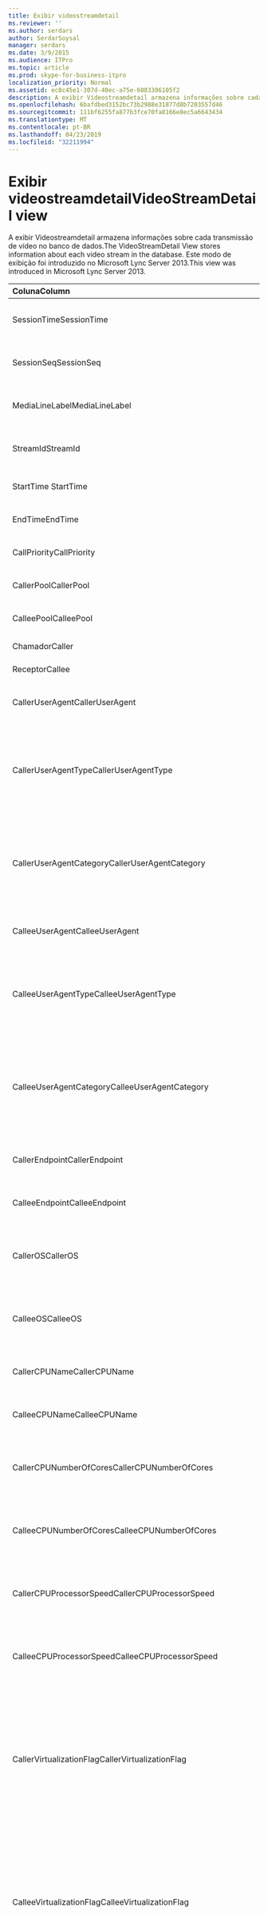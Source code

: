 ```yaml
---
title: Exibir videostreamdetail
ms.reviewer: ''
ms.author: serdars
author: SerdarSoysal
manager: serdars
ms.date: 3/9/2015
ms.audience: ITPro
ms.topic: article
ms.prod: skype-for-business-itpro
localization_priority: Normal
ms.assetid: ec8c45e1-307d-40ec-a75e-6083306105f2
description: A exibir Videostreamdetail armazena informações sobre cada transmissão de vídeo no banco de dados. Este modo de exibição foi introduzido no Microsoft Lync Server 2013.
ms.openlocfilehash: 6bafdbed3152bc73b2988e31877d8b7203557d46
ms.sourcegitcommit: 111bf6255fa877b3fce70fa8166e8ec5a6643434
ms.translationtype: MT
ms.contentlocale: pt-BR
ms.lasthandoff: 04/23/2019
ms.locfileid: "32211994"
---
```

# <a name="videostreamdetail-view"></a><span data-ttu-id="950df-104">Exibir videostreamdetail</span><span class="sxs-lookup"><span data-stu-id="950df-104">VideoStreamDetail view</span></span>
 
<span data-ttu-id="950df-105">A exibir Videostreamdetail armazena informações sobre cada transmissão de vídeo no banco de dados.</span><span class="sxs-lookup"><span data-stu-id="950df-105">The VideoStreamDetail View stores information about each video stream in the database.</span></span> <span data-ttu-id="950df-106">Este modo de exibição foi introduzido no Microsoft Lync Server 2013.</span><span class="sxs-lookup"><span data-stu-id="950df-106">This view was introduced in Microsoft Lync Server 2013.</span></span>
  
|<span data-ttu-id="950df-107">**Coluna**</span><span class="sxs-lookup"><span data-stu-id="950df-107">**Column**</span></span>|<span data-ttu-id="950df-108">**Tipo de dados**</span><span class="sxs-lookup"><span data-stu-id="950df-108">**Data Type**</span></span>|<span data-ttu-id="950df-109">**Descrição**</span><span class="sxs-lookup"><span data-stu-id="950df-109">**Description**</span></span>|
|:-----|:-----|:-----|
|<span data-ttu-id="950df-110">SessionTime</span><span class="sxs-lookup"><span data-stu-id="950df-110">SessionTime</span></span>  <br/> |<span data-ttu-id="950df-111">datetime</span><span class="sxs-lookup"><span data-stu-id="950df-111">datetime</span></span>  <br/> |<span data-ttu-id="950df-112">Referenciado de [MediaLine table](medialine-0.md).</span><span class="sxs-lookup"><span data-stu-id="950df-112">Referenced from the [MediaLine table](medialine-0.md).</span></span>  <br/> |
|<span data-ttu-id="950df-113">SessionSeq</span><span class="sxs-lookup"><span data-stu-id="950df-113">SessionSeq</span></span>  <br/> |<span data-ttu-id="950df-114">int</span><span class="sxs-lookup"><span data-stu-id="950df-114">int</span></span>  <br/> |<span data-ttu-id="950df-115">Referenciado de [MediaLine table](medialine-0.md).</span><span class="sxs-lookup"><span data-stu-id="950df-115">Referenced from the [MediaLine table](medialine-0.md).</span></span>  <br/> |
|<span data-ttu-id="950df-116">MediaLineLabel</span><span class="sxs-lookup"><span data-stu-id="950df-116">MediaLineLabel</span></span>  <br/> |<span data-ttu-id="950df-117">tinyint</span><span class="sxs-lookup"><span data-stu-id="950df-117">tinyint</span></span>  <br/> |<span data-ttu-id="950df-118">Referenciado de [MediaLine table](medialine-0.md).</span><span class="sxs-lookup"><span data-stu-id="950df-118">Referenced from the [MediaLine table](medialine-0.md).</span></span>  <br/> |
|<span data-ttu-id="950df-119">StreamId</span><span class="sxs-lookup"><span data-stu-id="950df-119">StreamId</span></span>  <br/> |<span data-ttu-id="950df-120">int</span><span class="sxs-lookup"><span data-stu-id="950df-120">int</span></span>  <br/> |<span data-ttu-id="950df-121">ID exclusiva dentro de uma linha de mídia.</span><span class="sxs-lookup"><span data-stu-id="950df-121">Unique ID within a media line.</span></span>  <br/> |
|<span data-ttu-id="950df-122">StartTime </span><span class="sxs-lookup"><span data-stu-id="950df-122">StartTime</span></span>  <br/> |<span data-ttu-id="950df-123">datetime</span><span class="sxs-lookup"><span data-stu-id="950df-123">datetime</span></span>  <br/> |<span data-ttu-id="950df-124">Hora de início de sessão.</span><span class="sxs-lookup"><span data-stu-id="950df-124">Start time of the session.</span></span>  <br/> |
|<span data-ttu-id="950df-125">EndTime</span><span class="sxs-lookup"><span data-stu-id="950df-125">EndTime</span></span>  <br/> |<span data-ttu-id="950df-126">datetime</span><span class="sxs-lookup"><span data-stu-id="950df-126">datetime</span></span>  <br/> |<span data-ttu-id="950df-127">Hora de término da sessão.</span><span class="sxs-lookup"><span data-stu-id="950df-127">End time of the session.</span></span>  <br/> |
|<span data-ttu-id="950df-128">CallPriority</span><span class="sxs-lookup"><span data-stu-id="950df-128">CallPriority</span></span>  <br/> |<span data-ttu-id="950df-129">int</span><span class="sxs-lookup"><span data-stu-id="950df-129">int</span></span>  <br/> |<span data-ttu-id="950df-130">Prioridade da chamada.</span><span class="sxs-lookup"><span data-stu-id="950df-130">Priority of the call.</span></span>  <br/> |
|<span data-ttu-id="950df-131">CallerPool</span><span class="sxs-lookup"><span data-stu-id="950df-131">CallerPool</span></span>  <br/> |<span data-ttu-id="950df-132">nvarchar(256)</span><span class="sxs-lookup"><span data-stu-id="950df-132">nvarchar(256)</span></span>  <br/> |<span data-ttu-id="950df-133">FQDN do pool do chamador.</span><span class="sxs-lookup"><span data-stu-id="950df-133">Caller pool FQDN.</span></span>  <br/> |
|<span data-ttu-id="950df-134">CalleePool</span><span class="sxs-lookup"><span data-stu-id="950df-134">CalleePool</span></span>  <br/> |<span data-ttu-id="950df-135">nvarchar(256)</span><span class="sxs-lookup"><span data-stu-id="950df-135">nvarchar(256)</span></span>  <br/> |<span data-ttu-id="950df-136">FQDN do pool do receptor.</span><span class="sxs-lookup"><span data-stu-id="950df-136">Callee pool FQDN.</span></span>  <br/> |
|<span data-ttu-id="950df-137">Chamador</span><span class="sxs-lookup"><span data-stu-id="950df-137">Caller</span></span>  <br/> |<span data-ttu-id="950df-138">nvarchar(450)</span><span class="sxs-lookup"><span data-stu-id="950df-138">nvarchar(450)</span></span>  <br/> |<span data-ttu-id="950df-139">URI do chamador.</span><span class="sxs-lookup"><span data-stu-id="950df-139">Caller's URI.</span></span>  <br/> |
|<span data-ttu-id="950df-140">Receptor</span><span class="sxs-lookup"><span data-stu-id="950df-140">Callee</span></span>  <br/> |<span data-ttu-id="950df-141">nvarchar(450)</span><span class="sxs-lookup"><span data-stu-id="950df-141">nvarchar(450)</span></span>  <br/> |<span data-ttu-id="950df-142">URI do receptor.</span><span class="sxs-lookup"><span data-stu-id="950df-142">Callee's URI.</span></span>  <br/> |
|<span data-ttu-id="950df-143">CallerUserAgent</span><span class="sxs-lookup"><span data-stu-id="950df-143">CallerUserAgent</span></span>  <br/> |<span data-ttu-id="950df-144">nvarchar(256)</span><span class="sxs-lookup"><span data-stu-id="950df-144">nvarchar(256)</span></span>  <br/> |<span data-ttu-id="950df-145">String de agente de usuário do chamador.</span><span class="sxs-lookup"><span data-stu-id="950df-145">Caller's user agent string.</span></span>  <br/> |
|<span data-ttu-id="950df-146">CallerUserAgentType</span><span class="sxs-lookup"><span data-stu-id="950df-146">CallerUserAgentType</span></span>  <br/> |<span data-ttu-id="950df-147">smallint</span><span class="sxs-lookup"><span data-stu-id="950df-147">smallint</span></span>  <br/> |<span data-ttu-id="950df-148">Tipo de agente de usuário do chamador.</span><span class="sxs-lookup"><span data-stu-id="950df-148">Type of caller's user agent.</span></span> <span data-ttu-id="950df-149">Consulte a [tabela UserAgent](useragent.md) para obter detalhes.</span><span class="sxs-lookup"><span data-stu-id="950df-149">See the [UserAgent table](useragent.md) for details.</span></span> <br/> |
|<span data-ttu-id="950df-150">CallerUserAgentCategory</span><span class="sxs-lookup"><span data-stu-id="950df-150">CallerUserAgentCategory</span></span>  <br/> |<span data-ttu-id="950df-151">nvarchar(64)</span><span class="sxs-lookup"><span data-stu-id="950df-151">nvarchar(64)</span></span>  <br/> |<span data-ttu-id="950df-152">Categoria do agente do usuário do chamador.</span><span class="sxs-lookup"><span data-stu-id="950df-152">Category of caller's user agent.</span></span> <span data-ttu-id="950df-153">Consulte a [tabela UserAgentDef (QoE)](useragentdef-qoe.md) para obter detalhes.</span><span class="sxs-lookup"><span data-stu-id="950df-153">See the [UserAgentDef table (QoE)](useragentdef-qoe.md) for details.</span></span> <br/> |
|<span data-ttu-id="950df-154">CalleeUserAgent</span><span class="sxs-lookup"><span data-stu-id="950df-154">CalleeUserAgent</span></span>  <br/> |<span data-ttu-id="950df-155">nvarchar(256)</span><span class="sxs-lookup"><span data-stu-id="950df-155">nvarchar(256)</span></span>  <br/> |<span data-ttu-id="950df-156">String de agente do usuário do receptor.</span><span class="sxs-lookup"><span data-stu-id="950df-156">Callee's user agent string.</span></span>  <br/> |
|<span data-ttu-id="950df-157">CalleeUserAgentType</span><span class="sxs-lookup"><span data-stu-id="950df-157">CalleeUserAgentType</span></span>  <br/> |<span data-ttu-id="950df-158">smallint</span><span class="sxs-lookup"><span data-stu-id="950df-158">smallint</span></span>  <br/> |<span data-ttu-id="950df-159">Tipo de agente de usuário do receptor.</span><span class="sxs-lookup"><span data-stu-id="950df-159">Type of callee's user agent.</span></span> <span data-ttu-id="950df-160">Consulte a [tabela UserAgent](useragent.md) para obter informações.</span><span class="sxs-lookup"><span data-stu-id="950df-160">See the [UserAgent table](useragent.md) for information.</span></span> <br/> |
|<span data-ttu-id="950df-161">CalleeUserAgentCategory</span><span class="sxs-lookup"><span data-stu-id="950df-161">CalleeUserAgentCategory</span></span>  <br/> |<span data-ttu-id="950df-162">nvarchar(64)</span><span class="sxs-lookup"><span data-stu-id="950df-162">nvarchar(64)</span></span>  <br/> |<span data-ttu-id="950df-163">Categoria do agente do usuário do receptor.</span><span class="sxs-lookup"><span data-stu-id="950df-163">Category of callee's user agent.</span></span> <span data-ttu-id="950df-164">Consulte a [tabela UserAgentDef (QoE)](useragentdef-qoe.md) para obter informações.</span><span class="sxs-lookup"><span data-stu-id="950df-164">See the [UserAgentDef table (QoE)](useragentdef-qoe.md) for information.</span></span> <br/> |
|<span data-ttu-id="950df-165">CallerEndpoint</span><span class="sxs-lookup"><span data-stu-id="950df-165">CallerEndpoint</span></span>  <br/> |<span data-ttu-id="950df-166">nvarchar(256)</span><span class="sxs-lookup"><span data-stu-id="950df-166">nvarchar(256)</span></span>  <br/> |<span data-ttu-id="950df-167">Nome do ponto de extremidade do chamador.</span><span class="sxs-lookup"><span data-stu-id="950df-167">Caller's endpoint name.</span></span>  <br/> |
|<span data-ttu-id="950df-168">CalleeEndpoint</span><span class="sxs-lookup"><span data-stu-id="950df-168">CalleeEndpoint</span></span>  <br/> |<span data-ttu-id="950df-169">nvarchar(256)</span><span class="sxs-lookup"><span data-stu-id="950df-169">nvarchar(256)</span></span>  <br/> |<span data-ttu-id="950df-170">Nome do ponto de extremidade do receptor.</span><span class="sxs-lookup"><span data-stu-id="950df-170">Callee's endpoint name.</span></span>  <br/> |
|<span data-ttu-id="950df-171">CallerOS</span><span class="sxs-lookup"><span data-stu-id="950df-171">CallerOS</span></span>  <br/> |<span data-ttu-id="950df-172">nvarchar (128)</span><span class="sxs-lookup"><span data-stu-id="950df-172">nvarchar(128)</span></span>  <br/> |<span data-ttu-id="950df-173">Sistema operacional (SO) do ponto de extremidade do chamador.</span><span class="sxs-lookup"><span data-stu-id="950df-173">Operating system (OS) of the caller's endpoint.</span></span>  <br/> |
|<span data-ttu-id="950df-174">CalleeOS</span><span class="sxs-lookup"><span data-stu-id="950df-174">CalleeOS</span></span>  <br/> |<span data-ttu-id="950df-175">nvarchar (128)</span><span class="sxs-lookup"><span data-stu-id="950df-175">nvarchar(128)</span></span>  <br/> |<span data-ttu-id="950df-176">Sistema operacional (SO) do ponto de extremidade do receptor.</span><span class="sxs-lookup"><span data-stu-id="950df-176">Operating system (OS) of the callee's endpoint.</span></span>  <br/> |
|<span data-ttu-id="950df-177">CallerCPUName</span><span class="sxs-lookup"><span data-stu-id="950df-177">CallerCPUName</span></span>  <br/> |<span data-ttu-id="950df-178">nvarchar (128)</span><span class="sxs-lookup"><span data-stu-id="950df-178">nvarchar(128)</span></span>  <br/> |<span data-ttu-id="950df-179">Nome da CPU do ponto de extremidade do chamador.</span><span class="sxs-lookup"><span data-stu-id="950df-179">CPU name of the caller's endpoint.</span></span>  <br/> |
|<span data-ttu-id="950df-180">CalleeCPUName</span><span class="sxs-lookup"><span data-stu-id="950df-180">CalleeCPUName</span></span>  <br/> |<span data-ttu-id="950df-181">nvarchar (128)</span><span class="sxs-lookup"><span data-stu-id="950df-181">nvarchar(128)</span></span>  <br/> |<span data-ttu-id="950df-182">Nome da CPU do ponto de extremidade do receptor.</span><span class="sxs-lookup"><span data-stu-id="950df-182">CPU name of the callee's endpoint.</span></span>  <br/> |
|<span data-ttu-id="950df-183">CallerCPUNumberOfCores</span><span class="sxs-lookup"><span data-stu-id="950df-183">CallerCPUNumberOfCores</span></span>  <br/> |<span data-ttu-id="950df-184">smallint</span><span class="sxs-lookup"><span data-stu-id="950df-184">smallint</span></span>  <br/> |<span data-ttu-id="950df-185">Número de núcleos de CPU do ponto de extremidade do chamador.</span><span class="sxs-lookup"><span data-stu-id="950df-185">Number of CPU cores of the caller's endpoint.</span></span>  <br/> |
|<span data-ttu-id="950df-186">CalleeCPUNumberOfCores</span><span class="sxs-lookup"><span data-stu-id="950df-186">CalleeCPUNumberOfCores</span></span>  <br/> |<span data-ttu-id="950df-187">smallint</span><span class="sxs-lookup"><span data-stu-id="950df-187">smallint</span></span>  <br/> |<span data-ttu-id="950df-188">Número de núcleos de CPU do ponto de extremidade do receptor.</span><span class="sxs-lookup"><span data-stu-id="950df-188">Number of CPU cores of the callee's endpoint.</span></span>  <br/> |
|<span data-ttu-id="950df-189">CallerCPUProcessorSpeed</span><span class="sxs-lookup"><span data-stu-id="950df-189">CallerCPUProcessorSpeed</span></span>  <br/> |<span data-ttu-id="950df-190">int</span><span class="sxs-lookup"><span data-stu-id="950df-190">int</span></span>  <br/> |<span data-ttu-id="950df-191">Velocidade do processador da CPU do ponto de extremidade do chamador.</span><span class="sxs-lookup"><span data-stu-id="950df-191">CPU processor speed of the caller's endpoint.</span></span>  <br/> |
|<span data-ttu-id="950df-192">CalleeCPUProcessorSpeed</span><span class="sxs-lookup"><span data-stu-id="950df-192">CalleeCPUProcessorSpeed</span></span>  <br/> |<span data-ttu-id="950df-193">int</span><span class="sxs-lookup"><span data-stu-id="950df-193">int</span></span>  <br/> |<span data-ttu-id="950df-194">Velocidade do processador da CPU do ponto de extremidade do receptor.</span><span class="sxs-lookup"><span data-stu-id="950df-194">CPU processor speed of the callee's endpoint.</span></span>  <br/> |
|<span data-ttu-id="950df-195">CallerVirtualizationFlag</span><span class="sxs-lookup"><span data-stu-id="950df-195">CallerVirtualizationFlag</span></span>  <br/> |<span data-ttu-id="950df-196">tinyint</span><span class="sxs-lookup"><span data-stu-id="950df-196">tinyint</span></span>  <br/> |<span data-ttu-id="950df-197">Indica se o sistema do chamador está sendo executado em um ambiente virtualizado.</span><span class="sxs-lookup"><span data-stu-id="950df-197">Indicates whether the caller's system is running in a virtualized environment.</span></span> <span data-ttu-id="950df-198">Consulte a [tabela de ponto de extremidade](endpoint.md) para obter mais informações.</span><span class="sxs-lookup"><span data-stu-id="950df-198">See the [Endpoint table](endpoint.md) for more information.</span></span> <br/> |
|<span data-ttu-id="950df-199">CalleeVirtualizationFlag</span><span class="sxs-lookup"><span data-stu-id="950df-199">CalleeVirtualizationFlag</span></span>  <br/> |<span data-ttu-id="950df-200">tinyint</span><span class="sxs-lookup"><span data-stu-id="950df-200">tinyint</span></span>  <br/> |<span data-ttu-id="950df-201">Indica se o sistema do receptor da chamada está sendo executado em um ambiente virtualizado.</span><span class="sxs-lookup"><span data-stu-id="950df-201">Indicates whether the callee's system is running in a virtualized environment.</span></span> <span data-ttu-id="950df-202">Consulte a [tabela de ponto de extremidade](endpoint.md) para obter mais informações.</span><span class="sxs-lookup"><span data-stu-id="950df-202">See the [Endpoint table](endpoint.md) for more information.</span></span> <br/> |
|<span data-ttu-id="950df-203">ConnectivityIce</span><span class="sxs-lookup"><span data-stu-id="950df-203">ConnectivityIce</span></span>  <br/> |<span data-ttu-id="950df-204">tinyint</span><span class="sxs-lookup"><span data-stu-id="950df-204">tinyint</span></span>  <br/> |<span data-ttu-id="950df-205">Informações sobre o caminho de mídia, como direto ou retransmitido.</span><span class="sxs-lookup"><span data-stu-id="950df-205">Information about media path, such as direct or relayed.</span></span> <span data-ttu-id="950df-206">Consulte a [tabela MediaLine](medialine-0.md) para obter mais informações.</span><span class="sxs-lookup"><span data-stu-id="950df-206">See the [MediaLine table](medialine-0.md) for more information.</span></span> <br/> |
|<span data-ttu-id="950df-207">CallerIceWarningFlags</span><span class="sxs-lookup"><span data-stu-id="950df-207">CallerIceWarningFlags</span></span>  <br/> |<span data-ttu-id="950df-208">int</span><span class="sxs-lookup"><span data-stu-id="950df-208">int</span></span>  <br/> |<span data-ttu-id="950df-209">Informações sobre o processo de conectividade ICE (estabelecimento interativa) descritas em bits sinalizadores para o chamador.</span><span class="sxs-lookup"><span data-stu-id="950df-209">Information about Interactive Connectivity Establishment (ICE) process described in bits flags for the caller.</span></span> <span data-ttu-id="950df-210">Para obter detalhes, consulte a qualidade da experiência do Monitoring Server especificação do protocolo.</span><span class="sxs-lookup"><span data-stu-id="950df-210">For details, refer to the Quality of Experience Monitoring Server Protocol Specification.</span></span>  <br/> |
|<span data-ttu-id="950df-211">CalleeIceWarningFlags</span><span class="sxs-lookup"><span data-stu-id="950df-211">CalleeIceWarningFlags</span></span>  <br/> |<span data-ttu-id="950df-212">int</span><span class="sxs-lookup"><span data-stu-id="950df-212">int</span></span>  <br/> |<span data-ttu-id="950df-213">Informações sobre o processo de conectividade ICE (estabelecimento interativa) descritas em bits sinalizadores para o receptor.</span><span class="sxs-lookup"><span data-stu-id="950df-213">Information about Interactive Connectivity Establishment (ICE) process described in bits flags for the callee.</span></span> <span data-ttu-id="950df-214">Para obter detalhes, consulte a qualidade da experiência do Monitoring Server especificação do protocolo.</span><span class="sxs-lookup"><span data-stu-id="950df-214">For details, refer to the Quality of Experience Monitoring Server Protocol Specification.</span></span>  <br/> |
|<span data-ttu-id="950df-215">Transporte</span><span class="sxs-lookup"><span data-stu-id="950df-215">Transport</span></span>  <br/> |<span data-ttu-id="950df-216">int</span><span class="sxs-lookup"><span data-stu-id="950df-216">int</span></span>  <br/> |<span data-ttu-id="950df-217">Tipo de transporte: 0 é UDP, 1 é TCP.</span><span class="sxs-lookup"><span data-stu-id="950df-217">Transport type: 0 is UDP, 1 is TCP.</span></span>  <br/> |
|<span data-ttu-id="950df-218">CallerIPAddr</span><span class="sxs-lookup"><span data-stu-id="950df-218">CallerIPAddr</span></span>  <br/> |<span data-ttu-id="950df-219">var(50)</span><span class="sxs-lookup"><span data-stu-id="950df-219">var(50)</span></span>  <br/> |<span data-ttu-id="950df-220">Endereço IP do chamador.</span><span class="sxs-lookup"><span data-stu-id="950df-220">IP address of the caller.</span></span> <span data-ttu-id="950df-221">Isso pode ser um IPv4 ou um endereço IPv6.</span><span class="sxs-lookup"><span data-stu-id="950df-221">This may be either an IPv4 or an IPv6 address.</span></span>  <br/> |
|<span data-ttu-id="950df-222">CallerPort</span><span class="sxs-lookup"><span data-stu-id="950df-222">CallerPort</span></span>  <br/> |<span data-ttu-id="950df-223">int</span><span class="sxs-lookup"><span data-stu-id="950df-223">int</span></span>  <br/> |<span data-ttu-id="950df-224">Porta usada pelo chamador.</span><span class="sxs-lookup"><span data-stu-id="950df-224">Port used by the caller.</span></span>  <br/> |
|<span data-ttu-id="950df-225">CallerInside</span><span class="sxs-lookup"><span data-stu-id="950df-225">CallerInside</span></span>  <br/> |<span data-ttu-id="950df-226">bit</span><span class="sxs-lookup"><span data-stu-id="950df-226">bit</span></span>  <br/> |<span data-ttu-id="950df-227">Indica se o chamador está dentro da rede da organização.</span><span class="sxs-lookup"><span data-stu-id="950df-227">Indicates whether the caller is inside the organization network.</span></span> <span data-ttu-id="950df-228">1 significa que o chamador está dentro da rede corporativa, 0 significa que o chamador está fora da rede.</span><span class="sxs-lookup"><span data-stu-id="950df-228">1 means caller is inside the enterprise network, 0 means the caller is outside the network.</span></span>  <br/> |
|<span data-ttu-id="950df-229">CalleeIPAddr</span><span class="sxs-lookup"><span data-stu-id="950df-229">CalleeIPAddr</span></span>  <br/> |<span data-ttu-id="950df-230">var(50)</span><span class="sxs-lookup"><span data-stu-id="950df-230">var(50)</span></span>  <br/> |<span data-ttu-id="950df-231">Endereço IP do receptor.</span><span class="sxs-lookup"><span data-stu-id="950df-231">IP address of the callee.</span></span> <span data-ttu-id="950df-232">Isso pode ser um IPv4 ou um endereço IPv6.</span><span class="sxs-lookup"><span data-stu-id="950df-232">This may be either an IPv4 or an IPv6 address.</span></span>  <br/> |
|<span data-ttu-id="950df-233">CalleePort</span><span class="sxs-lookup"><span data-stu-id="950df-233">CalleePort</span></span>  <br/> |<span data-ttu-id="950df-234">int</span><span class="sxs-lookup"><span data-stu-id="950df-234">int</span></span>  <br/> |<span data-ttu-id="950df-235">Porta usada pelo receptor.</span><span class="sxs-lookup"><span data-stu-id="950df-235">Port used by the callee.</span></span>  <br/> |
|<span data-ttu-id="950df-236">CalleeInside</span><span class="sxs-lookup"><span data-stu-id="950df-236">CalleeInside</span></span>  <br/> |<span data-ttu-id="950df-237">bit</span><span class="sxs-lookup"><span data-stu-id="950df-237">bit</span></span>  <br/> |<span data-ttu-id="950df-238">Indica que se o chamador está dentro do network.1 organização significa receptor está na rede corporativa, 0 significa que o receptor está fora da rede.</span><span class="sxs-lookup"><span data-stu-id="950df-238">Indicates whether the caller is inside the organization network.1 means callee is inside the enterprise network, 0 means the callee is outside the network.</span></span>  <br/> |
|<span data-ttu-id="950df-239">CallerUserSite</span><span class="sxs-lookup"><span data-stu-id="950df-239">CallerUserSite</span></span>  <br/> |<span data-ttu-id="950df-240">nvarchar (128)</span><span class="sxs-lookup"><span data-stu-id="950df-240">nvarchar(128)</span></span>  <br/> |<span data-ttu-id="950df-241">Nome do site do chamador.</span><span class="sxs-lookup"><span data-stu-id="950df-241">Name of the caller's site.</span></span>  <br/> |
|<span data-ttu-id="950df-242">CallerRegion</span><span class="sxs-lookup"><span data-stu-id="950df-242">CallerRegion</span></span>  <br/> |<span data-ttu-id="950df-243">nvarchar (128)</span><span class="sxs-lookup"><span data-stu-id="950df-243">nvarchar(128)</span></span>  <br/> |<span data-ttu-id="950df-244">Nome do país/região do site do chamador.</span><span class="sxs-lookup"><span data-stu-id="950df-244">Name of the country/region of the caller's site.</span></span>  <br/> |
|<span data-ttu-id="950df-245">CalleeUserSite</span><span class="sxs-lookup"><span data-stu-id="950df-245">CalleeUserSite</span></span>  <br/> |<span data-ttu-id="950df-246">nvarchar (128)</span><span class="sxs-lookup"><span data-stu-id="950df-246">nvarchar(128)</span></span>  <br/> |<span data-ttu-id="950df-247">Nome do site do receptor.</span><span class="sxs-lookup"><span data-stu-id="950df-247">Name of the callee's site.</span></span>  <br/> |
|<span data-ttu-id="950df-248">CalleeRegion</span><span class="sxs-lookup"><span data-stu-id="950df-248">CalleeRegion</span></span>  <br/> |<span data-ttu-id="950df-249">nvarchar (128)</span><span class="sxs-lookup"><span data-stu-id="950df-249">nvarchar(128)</span></span>  <br/> |<span data-ttu-id="950df-250">Nome do país/região do site do receptor.</span><span class="sxs-lookup"><span data-stu-id="950df-250">Name of the country/region of the callee's site.</span></span>  <br/> |
|<span data-ttu-id="950df-251">CallerRelayIPAddr</span><span class="sxs-lookup"><span data-stu-id="950df-251">CallerRelayIPAddr</span></span>  <br/> |<span data-ttu-id="950df-252">var(50)</span><span class="sxs-lookup"><span data-stu-id="950df-252">var(50)</span></span>  <br/> |<span data-ttu-id="950df-253">Endereço IP do / serviço de borda V usado pelo chamador.</span><span class="sxs-lookup"><span data-stu-id="950df-253">IP Address of the A/V Edge service used by the caller.</span></span> <span data-ttu-id="950df-254">Consulte a [tabela IPAddress](ipaddress.md) para obter mais informações.</span><span class="sxs-lookup"><span data-stu-id="950df-254">See the [IPAddress table](ipaddress.md) for more information.</span></span> <br/> |
|<span data-ttu-id="950df-255">CallerRelayPort</span><span class="sxs-lookup"><span data-stu-id="950df-255">CallerRelayPort</span></span>  <br/> |<span data-ttu-id="950df-256">int</span><span class="sxs-lookup"><span data-stu-id="950df-256">int</span></span>  <br/> |<span data-ttu-id="950df-257">Porta no / serviço de borda V usado pelo chamador.</span><span class="sxs-lookup"><span data-stu-id="950df-257">Port on the A/V Edge service used by the caller.</span></span>  <br/> |
|<span data-ttu-id="950df-258">CalleeRelayIPAddr</span><span class="sxs-lookup"><span data-stu-id="950df-258">CalleeRelayIPAddr</span></span>  <br/> |<span data-ttu-id="950df-259">var(50)</span><span class="sxs-lookup"><span data-stu-id="950df-259">var(50)</span></span>  <br/> |<span data-ttu-id="950df-260">Chave de endereço IP do / serviço de borda V usado pelo receptor.</span><span class="sxs-lookup"><span data-stu-id="950df-260">IP Address key of the A/V Edge service used by the callee.</span></span> <span data-ttu-id="950df-261">Consulte a [tabela IPAddress](ipaddress.md) para obter mais informações.</span><span class="sxs-lookup"><span data-stu-id="950df-261">See the [IPAddress table](ipaddress.md) for more information.</span></span> <br/> |
|<span data-ttu-id="950df-262">CalleeRelayPort</span><span class="sxs-lookup"><span data-stu-id="950df-262">CalleeRelayPort</span></span>  <br/> |<span data-ttu-id="950df-263">int</span><span class="sxs-lookup"><span data-stu-id="950df-263">int</span></span>  <br/> |<span data-ttu-id="950df-264">Porta no / serviço de borda V usado pelo receptor.</span><span class="sxs-lookup"><span data-stu-id="950df-264">Port on the A/V Edge service used by the callee.</span></span>  <br/> |
|<span data-ttu-id="950df-265">CallerCaptureDev</span><span class="sxs-lookup"><span data-stu-id="950df-265">CallerCaptureDev</span></span>  <br/> |<span data-ttu-id="950df-266">varchar(256)</span><span class="sxs-lookup"><span data-stu-id="950df-266">varchar(256)</span></span>  <br/> |<span data-ttu-id="950df-267">Nome do dispositivo de captura do chamador.</span><span class="sxs-lookup"><span data-stu-id="950df-267">Caller's capture device name.</span></span>  <br/> |
|<span data-ttu-id="950df-268">CallerRenderDev</span><span class="sxs-lookup"><span data-stu-id="950df-268">CallerRenderDev</span></span>  <br/> |<span data-ttu-id="950df-269">varchar(256)</span><span class="sxs-lookup"><span data-stu-id="950df-269">varchar(256)</span></span>  <br/> |<span data-ttu-id="950df-270">Nome do dispositivo de renderização do chamador.</span><span class="sxs-lookup"><span data-stu-id="950df-270">Caller's render device name.</span></span>  <br/> |
|<span data-ttu-id="950df-271">CallerCaptureDevDriver</span><span class="sxs-lookup"><span data-stu-id="950df-271">CallerCaptureDevDriver</span></span>  <br/> |<span data-ttu-id="950df-272">varchar(256)</span><span class="sxs-lookup"><span data-stu-id="950df-272">varchar(256)</span></span>  <br/> |<span data-ttu-id="950df-273">Nome de driver de dispositivo de captura do chamador.</span><span class="sxs-lookup"><span data-stu-id="950df-273">Caller's capture device driver name.</span></span>  <br/> |
|<span data-ttu-id="950df-274">CallerRenderDevDriver</span><span class="sxs-lookup"><span data-stu-id="950df-274">CallerRenderDevDriver</span></span>  <br/> |<span data-ttu-id="950df-275">varchar(256)</span><span class="sxs-lookup"><span data-stu-id="950df-275">varchar(256)</span></span>  <br/> |<span data-ttu-id="950df-276">Nome do driver do dispositivo de renderização do chamador.</span><span class="sxs-lookup"><span data-stu-id="950df-276">Caller's render device driver name.</span></span>  <br/> |
|<span data-ttu-id="950df-277">CalleeCaptureDev</span><span class="sxs-lookup"><span data-stu-id="950df-277">CalleeCaptureDev</span></span>  <br/> |<span data-ttu-id="950df-278">varchar(256)</span><span class="sxs-lookup"><span data-stu-id="950df-278">varchar(256)</span></span>  <br/> |<span data-ttu-id="950df-279">Nome do dispositivo de captura do receptor.</span><span class="sxs-lookup"><span data-stu-id="950df-279">Callee's capture device name.</span></span>  <br/> |
|<span data-ttu-id="950df-280">CalleeRenderDev</span><span class="sxs-lookup"><span data-stu-id="950df-280">CalleeRenderDev</span></span>  <br/> |<span data-ttu-id="950df-281">varchar(256)</span><span class="sxs-lookup"><span data-stu-id="950df-281">varchar(256)</span></span>  <br/> |<span data-ttu-id="950df-282">Nome do dispositivo de renderização do receptor.</span><span class="sxs-lookup"><span data-stu-id="950df-282">Callee's render device name.</span></span>  <br/> |
|<span data-ttu-id="950df-283">CalleCaptureDevDriver</span><span class="sxs-lookup"><span data-stu-id="950df-283">CalleCaptureDevDriver</span></span>  <br/> |<span data-ttu-id="950df-284">varchar(256)</span><span class="sxs-lookup"><span data-stu-id="950df-284">varchar(256)</span></span>  <br/> |<span data-ttu-id="950df-285">Nome de driver de dispositivo de captura do receptor.</span><span class="sxs-lookup"><span data-stu-id="950df-285">Callee's capture device driver name.</span></span>  <br/> |
|<span data-ttu-id="950df-286">CalleeRenderDevDriver</span><span class="sxs-lookup"><span data-stu-id="950df-286">CalleeRenderDevDriver</span></span>  <br/> |<span data-ttu-id="950df-287">varchar(256)</span><span class="sxs-lookup"><span data-stu-id="950df-287">varchar(256)</span></span>  <br/> |<span data-ttu-id="950df-288">Nome do driver do dispositivo de renderização do receptor.</span><span class="sxs-lookup"><span data-stu-id="950df-288">Callee's render device driver name.</span></span>  <br/> |
|<span data-ttu-id="950df-289">CallerNetworkConnectionType</span><span class="sxs-lookup"><span data-stu-id="950df-289">CallerNetworkConnectionType</span></span>  <br/> |<span data-ttu-id="950df-290">tinyint</span><span class="sxs-lookup"><span data-stu-id="950df-290">tinyint</span></span>  <br/> |<span data-ttu-id="950df-291">Tipo de conexão de rede do chamador: 0 é por fio, 1 é sem fio.</span><span class="sxs-lookup"><span data-stu-id="950df-291">Caller's network connection type: 0 is wired, 1 is wireless.</span></span>  <br/> |
|<span data-ttu-id="950df-292">CallerVPN</span><span class="sxs-lookup"><span data-stu-id="950df-292">CallerVPN</span></span>  <br/> |<span data-ttu-id="950df-293">bit</span><span class="sxs-lookup"><span data-stu-id="950df-293">bit</span></span>  <br/> |<span data-ttu-id="950df-294">Indica se ou não o chamador se conectou por uma rede virtual privada.</span><span class="sxs-lookup"><span data-stu-id="950df-294">Indicates whether or not the caller connected over a virtual private network.</span></span> <span data-ttu-id="950df-295">1 é a rede virtual privada (VPN), 0 é não VPN.</span><span class="sxs-lookup"><span data-stu-id="950df-295">1 is virtual private network (VPN), 0 is non-VPN.</span></span>  <br/> |
|<span data-ttu-id="950df-296">CallerLinkSpeed</span><span class="sxs-lookup"><span data-stu-id="950df-296">CallerLinkSpeed</span></span>  <br/> |<span data-ttu-id="950df-297">decimal(18,)</span><span class="sxs-lookup"><span data-stu-id="950df-297">decimal(18,)</span></span>  <br/> |<span data-ttu-id="950df-298">Velocidade do link de rede para o ponto de extremidade do chamador em bps.</span><span class="sxs-lookup"><span data-stu-id="950df-298">Network link speed for the caller's endpoint in bps.</span></span>  <br/> |
|<span data-ttu-id="950df-299">CalleeNetworkConnectionType</span><span class="sxs-lookup"><span data-stu-id="950df-299">CalleeNetworkConnectionType</span></span>  <br/> |<span data-ttu-id="950df-300">tinyint</span><span class="sxs-lookup"><span data-stu-id="950df-300">tinyint</span></span>  <br/> |<span data-ttu-id="950df-301">O tipo de conexão de rede do receptor: 0 é por fio, 1 é sem fio.</span><span class="sxs-lookup"><span data-stu-id="950df-301">Callee's network connection type: 0 is wired, 1 is wireless.</span></span>  <br/> |
|<span data-ttu-id="950df-302">CalleeVPN</span><span class="sxs-lookup"><span data-stu-id="950df-302">CalleeVPN</span></span>  <br/> |<span data-ttu-id="950df-303">bit</span><span class="sxs-lookup"><span data-stu-id="950df-303">bit</span></span>  <br/> |<span data-ttu-id="950df-304">Indica se ou não o receptor da chamada conectada por uma rede privada virtual.</span><span class="sxs-lookup"><span data-stu-id="950df-304">Indicates whether or not the callee connected over a virtual private network.</span></span> <span data-ttu-id="950df-305">1 é a rede virtual privada (VPN), 0 é não VPN.</span><span class="sxs-lookup"><span data-stu-id="950df-305">1 is virtual private network (VPN), 0 is non-VPN.</span></span>  <br/> |
|<span data-ttu-id="950df-306">CalleeLinkSpeed</span><span class="sxs-lookup"><span data-stu-id="950df-306">CalleeLinkSpeed</span></span>  <br/> |<span data-ttu-id="950df-307">decimal(18,0)</span><span class="sxs-lookup"><span data-stu-id="950df-307">decimal(18,0)</span></span>  <br/> |<span data-ttu-id="950df-308">Velocidade do link de rede para o ponto de extremidade do receptor da chamada (em bps).</span><span class="sxs-lookup"><span data-stu-id="950df-308">Network link speed for the callee's endpoint (in bps).</span></span>  <br/> |
|<span data-ttu-id="950df-309">ConversationalMOS</span><span class="sxs-lookup"><span data-stu-id="950df-309">ConversationalMOS</span></span>  <br/> |<span data-ttu-id="950df-310">decimal(3,2)</span><span class="sxs-lookup"><span data-stu-id="950df-310">decimal(3,2)</span></span>  <br/> |<span data-ttu-id="950df-311">MOS da conversa de banda estreita sessões de áudio (com base em dois fluxos de áudio).</span><span class="sxs-lookup"><span data-stu-id="950df-311">Narrowband Conversational MOS of the audio sessions (based on both audio streams).</span></span>  <br/> |
|<span data-ttu-id="950df-312">AppliedBandwidthLimit</span><span class="sxs-lookup"><span data-stu-id="950df-312">AppliedBandwidthLimit</span></span>  <br/> |<span data-ttu-id="950df-313">int</span><span class="sxs-lookup"><span data-stu-id="950df-313">int</span></span>  <br/> |<span data-ttu-id="950df-314">Largura de banda real aplicada ao envio determinado lado fluxo dado várias configurações de política (ativar, API, SDP, servidor de políticas e assim por diante).</span><span class="sxs-lookup"><span data-stu-id="950df-314">Actual bandwidth applied to the given send side stream given various policy settings (TURN, API, SDP, Policy Server, and so on).</span></span> <span data-ttu-id="950df-315">Isso não deve ser confundido com a largura de banda efetiva porque pode haver uma largura de banda efetiva inferior com base na estimativa de largura de banda.</span><span class="sxs-lookup"><span data-stu-id="950df-315">This is not to be confused with the effective bandwidth because there can be a lower effective bandwidth based on the bandwidth estimate.</span></span> <span data-ttu-id="950df-316">Isto é, basicamente, a largura de banda máxima, que o fluxo de envio pode demorar limites impostos pela estimativa de largura de banda de bloqueio.</span><span class="sxs-lookup"><span data-stu-id="950df-316">This is basically the maximum bandwidth the send stream can take barring limits imposed by the bandwidth estimate.</span></span>  <br/> |
|<span data-ttu-id="950df-317">JitterInterArrival</span><span class="sxs-lookup"><span data-stu-id="950df-317">JitterInterArrival</span></span>  <br/> |<span data-ttu-id="950df-318">int</span><span class="sxs-lookup"><span data-stu-id="950df-318">int</span></span>  <br/> |<span data-ttu-id="950df-319">Instabilidade média da rede estatísticas do protocolo de controle de Tempo Real (RTCP).</span><span class="sxs-lookup"><span data-stu-id="950df-319">Average network jitter from Real Time Control Protocol (RTCP) statistics.</span></span>  <br/> |
|<span data-ttu-id="950df-320">JitterInterArrivalMax</span><span class="sxs-lookup"><span data-stu-id="950df-320">JitterInterArrivalMax</span></span>  <br/> |<span data-ttu-id="950df-321">int</span><span class="sxs-lookup"><span data-stu-id="950df-321">int</span></span>  <br/> |<span data-ttu-id="950df-322">Tremulação máxima da rede durante a chamada.</span><span class="sxs-lookup"><span data-stu-id="950df-322">Maximum network jitter during the call.</span></span>  <br/> |
|<span data-ttu-id="950df-323">RoundTrip</span><span class="sxs-lookup"><span data-stu-id="950df-323">RoundTrip</span></span>  <br/> |<span data-ttu-id="950df-324">int</span><span class="sxs-lookup"><span data-stu-id="950df-324">int</span></span>  <br/> |<span data-ttu-id="950df-325">Tempo de ida e volta de estatísticas RTCP.</span><span class="sxs-lookup"><span data-stu-id="950df-325">Round trip time from RTCP statistics.</span></span>  <br/> |
|<span data-ttu-id="950df-326">RoundTripMax</span><span class="sxs-lookup"><span data-stu-id="950df-326">RoundTripMax</span></span>  <br/> |<span data-ttu-id="950df-327">int</span><span class="sxs-lookup"><span data-stu-id="950df-327">int</span></span>  <br/> |<span data-ttu-id="950df-328">Tempo máximo de ida e volta para o fluxo de áudio.</span><span class="sxs-lookup"><span data-stu-id="950df-328">Maximum round trip time for the audio stream.</span></span>  <br/> |
|<span data-ttu-id="950df-329">PacketLossRate</span><span class="sxs-lookup"><span data-stu-id="950df-329">PacketLossRate</span></span>  <br/> |<span data-ttu-id="950df-330">decimal(5,4)</span><span class="sxs-lookup"><span data-stu-id="950df-330">decimal(5,4)</span></span>  <br/> |<span data-ttu-id="950df-331">Taxa de perda média de pacotes durante a chamada.</span><span class="sxs-lookup"><span data-stu-id="950df-331">Average packet loss rate during the call.</span></span>  <br/> |
|<span data-ttu-id="950df-332">PacketLossRateMax</span><span class="sxs-lookup"><span data-stu-id="950df-332">PacketLossRateMax</span></span>  <br/> |<span data-ttu-id="950df-333">decimal(5,4)</span><span class="sxs-lookup"><span data-stu-id="950df-333">decimal(5,4)</span></span>  <br/> |<span data-ttu-id="950df-334">Perda máxima de pacotes observada durante a chamada.</span><span class="sxs-lookup"><span data-stu-id="950df-334">Maximum packet loss observed during the call.</span></span>  <br/> |
|<span data-ttu-id="950df-335">PacketUtilization</span><span class="sxs-lookup"><span data-stu-id="950df-335">PacketUtilization</span></span>  <br/> |<span data-ttu-id="950df-336">int</span><span class="sxs-lookup"><span data-stu-id="950df-336">int</span></span>  <br/> |<span data-ttu-id="950df-337">Contagem de pacotes para o fluxo de vídeo (protocolo de transporte de Tempo Real, RTP).</span><span class="sxs-lookup"><span data-stu-id="950df-337">Packet count for the video stream (Real Time Transport Protocol, RTP).</span></span>  <br/> |
|<span data-ttu-id="950df-338">BandwidthEst</span><span class="sxs-lookup"><span data-stu-id="950df-338">BandwidthEst</span></span>  <br/> |<span data-ttu-id="950df-339">int</span><span class="sxs-lookup"><span data-stu-id="950df-339">int</span></span>  <br/> |<span data-ttu-id="950df-340">Estimativas de largura de banda para o fluxo de áudio.</span><span class="sxs-lookup"><span data-stu-id="950df-340">Bandwidth estimates for the audio stream.</span></span>  <br/> |
|<span data-ttu-id="950df-341">PayloadDescription</span><span class="sxs-lookup"><span data-stu-id="950df-341">PayloadDescription</span></span>  <br/> |<span data-ttu-id="950df-342">int</span><span class="sxs-lookup"><span data-stu-id="950df-342">int</span></span>  <br/> |<span data-ttu-id="950df-343">Codec de áudio usado para a chamada, referenciada de [PayloadDescription table](payloaddescription.md).</span><span class="sxs-lookup"><span data-stu-id="950df-343">Audio codec used for the call, referenced from the [PayloadDescription table](payloaddescription.md).</span></span>  <br/> |
|<span data-ttu-id="950df-344">VideoResolution</span><span class="sxs-lookup"><span data-stu-id="950df-344">VideoResolution</span></span>  <br/> |<span data-ttu-id="950df-345">char(9)</span><span class="sxs-lookup"><span data-stu-id="950df-345">char(9)</span></span>  <br/> |<span data-ttu-id="950df-346">Resolução do vídeo em pixels de largura multiplicado pelo pixels de altura.</span><span class="sxs-lookup"><span data-stu-id="950df-346">Resolution of the video in pixels width multiplied by pixels height.</span></span> <span data-ttu-id="950df-347">Relatado como uma cadeia de caracteres.</span><span class="sxs-lookup"><span data-stu-id="950df-347">Reported as a string.</span></span>  <br/> |
|<span data-ttu-id="950df-348">VideoBitRateAvg</span><span class="sxs-lookup"><span data-stu-id="950df-348">VideoBitRateAvg</span></span>  <br/> |<span data-ttu-id="950df-349">int</span><span class="sxs-lookup"><span data-stu-id="950df-349">int</span></span>  <br/> |<span data-ttu-id="950df-350">Taxa de bits média do fluxo de vídeo.</span><span class="sxs-lookup"><span data-stu-id="950df-350">Average bit rate of the video stream.</span></span>  <br/> |
|<span data-ttu-id="950df-351">InboundVideoFrameRateAvg</span><span class="sxs-lookup"><span data-stu-id="950df-351">InboundVideoFrameRateAvg</span></span>  <br/> |<span data-ttu-id="950df-352">decimal(9,4)</span><span class="sxs-lookup"><span data-stu-id="950df-352">decimal(9,4)</span></span>  <br/> |<span data-ttu-id="950df-353">Taxa de quadros de vídeo recebidos.</span><span class="sxs-lookup"><span data-stu-id="950df-353">Frame rate of video received.</span></span>  <br/> |
|<span data-ttu-id="950df-354">OutboundVideoFrameRateAvg</span><span class="sxs-lookup"><span data-stu-id="950df-354">OutboundVideoFrameRateAvg</span></span>  <br/> |<span data-ttu-id="950df-355">decimal(9,4)</span><span class="sxs-lookup"><span data-stu-id="950df-355">decimal(9,4)</span></span>  <br/> |<span data-ttu-id="950df-356">Taxa de quadros de vídeo enviados.</span><span class="sxs-lookup"><span data-stu-id="950df-356">Frame rate of video sent.</span></span>  <br/> |
|<span data-ttu-id="950df-357">ViideoBitRateMax</span><span class="sxs-lookup"><span data-stu-id="950df-357">ViideoBitRateMax</span></span>  <br/> |<span data-ttu-id="950df-358">int</span><span class="sxs-lookup"><span data-stu-id="950df-358">int</span></span>  <br/> |<span data-ttu-id="950df-359">Taxa de bits de vídeo máxima durante a sessão de vídeo.</span><span class="sxs-lookup"><span data-stu-id="950df-359">Maximum video bit rate during the video session.</span></span>  <br/> |
|<span data-ttu-id="950df-360">VideoPacketLossRate</span><span class="sxs-lookup"><span data-stu-id="950df-360">VideoPacketLossRate</span></span>  <br/> |<span data-ttu-id="950df-361">decimal(9,4)</span><span class="sxs-lookup"><span data-stu-id="950df-361">decimal(9,4)</span></span>  <br/> |<span data-ttu-id="950df-362">Taxa em que os pacotes de vídeo foram perdidos.</span><span class="sxs-lookup"><span data-stu-id="950df-362">Rate at which video packets were lost.</span></span>  <br/> |
|<span data-ttu-id="950df-363">VideoFrameLossRate</span><span class="sxs-lookup"><span data-stu-id="950df-363">VideoFrameLossRate</span></span>  <br/> |<span data-ttu-id="950df-364">decimal(9.4)</span><span class="sxs-lookup"><span data-stu-id="950df-364">decimal(9.4)</span></span>  <br/> |<span data-ttu-id="950df-365">Porcentagem do total de frames de vídeo perdidos.</span><span class="sxs-lookup"><span data-stu-id="950df-365">Percentage of total video frames that are lost.</span></span>  <br/> |
|<span data-ttu-id="950df-366">VideoFEC</span><span class="sxs-lookup"><span data-stu-id="950df-366">VideoFEC</span></span>  <br/> |<span data-ttu-id="950df-367">bit</span><span class="sxs-lookup"><span data-stu-id="950df-367">bit</span></span>  <br/> |<span data-ttu-id="950df-368">Não usado.</span><span class="sxs-lookup"><span data-stu-id="950df-368">Not used.</span></span>  <br/> |
|<span data-ttu-id="950df-369">VideoAllocateBWAvg</span><span class="sxs-lookup"><span data-stu-id="950df-369">VideoAllocateBWAvg</span></span>  <br/> |<span data-ttu-id="950df-370">int</span><span class="sxs-lookup"><span data-stu-id="950df-370">int</span></span>  <br/> |<span data-ttu-id="950df-371">Quantidade média de largura de banda alocada para vídeo.</span><span class="sxs-lookup"><span data-stu-id="950df-371">Average amount of bandwidth allocated for video.</span></span>  <br/> |
|<span data-ttu-id="950df-372">VideoLocalFrameLossPercentageAvg</span><span class="sxs-lookup"><span data-stu-id="950df-372">VideoLocalFrameLossPercentageAvg</span></span>  <br/> |<span data-ttu-id="950df-373">decimal(9.4)</span><span class="sxs-lookup"><span data-stu-id="950df-373">decimal(9.4)</span></span>  <br/> |<span data-ttu-id="950df-374">Porcentagem do total de frames de vídeo perdidos.</span><span class="sxs-lookup"><span data-stu-id="950df-374">Percentage of total video frames that were lost.</span></span>  <br/> |
|<span data-ttu-id="950df-375">SenderIsCallerPAI</span><span class="sxs-lookup"><span data-stu-id="950df-375">SenderIsCallerPAI</span></span>  <br/> |<span data-ttu-id="950df-376">bit</span><span class="sxs-lookup"><span data-stu-id="950df-376">bit</span></span>  <br/> |<span data-ttu-id="950df-377">Direção do fluxo de informações de identidade declarada p.</span><span class="sxs-lookup"><span data-stu-id="950df-377">Stream direction for p-asserted identity information.</span></span> <span data-ttu-id="950df-378">1 significa que a direção do fluxo é do chamador para o receptor; 0 significa que a direção do fluxo é do receptor para o chamador.</span><span class="sxs-lookup"><span data-stu-id="950df-378">1 means the stream direction is from the caller to the callee; 0 means the stream direction is from the callee to the caller.</span></span>  <br/> |
   


